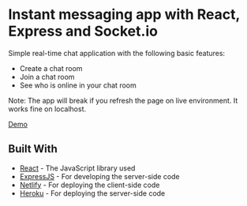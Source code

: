 # Instant messaging app with React, Express and Socket.io

Simple real-time chat application with the following basic features:
- Create a chat room
- Join a chat room
- See who is online in your chat room

Note: The app will break if you refresh the page on live environment. It works fine on localhost.

[Demo](https://dinoxas-messenger.netlify.com/)

## Built With

* [React](https://reactjs.org/) - The JavaScript library used
* [ExpressJS](https://expressjs.com/) - For developing the server-side code
* [Netlify](https://www.netlify.com/) - For deploying the client-side code
* [Heroku](https://www.heroku.com/) - For deploying the server-side code
